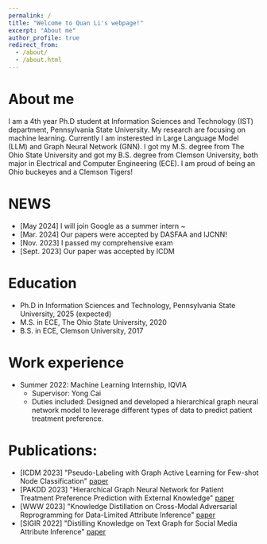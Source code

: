 ```yaml
---
permalink: /
title: "Welcome to Quan Li's webpage!"
excerpt: "About me"
author_profile: true
redirect_from: 
  - /about/
  - /about.html
---
```


About me
======
I am a 4th year Ph.D student at Information Sciences and Technology (IST) department, Pennsylvania State University. My research are focusing on machine learning. Currently I am insterested in Large Language Model (LLM) and Graph Neural Network (GNN). I got my M.S. degree from The Ohio State University and got my B.S. degree from Clemson University, both major in Electrical and Computer Engineering (ECE). I am proud of being an Ohio buckeyes and a Clemson Tigers! 

NEWS
======
* [May 2024] I will join Google as a summer intern ~
* [Mar. 2024] Our papers were accepted by DASFAA and IJCNN!
* [Nov. 2023] I passed my comprehensive exam
* [Sept. 2023] Our paper was accepted by ICDM

Education
======
* Ph.D in Information Sciences and Technology, Pennsylvania State University, 2025 (expected)
* M.S. in ECE, The Ohio State University, 2020
* B.S. in ECE, Clemson University, 2017

Work experience
======
* Summer 2022: Machine Learning Internship, IQVIA
  - Supervisor: Yong Cai
  - Duties included: Designed and developed a hierarchical graph neural network model to leverage different types of data to predict patient treatment preference.
  


Publications:
======
* [ICDM 2023] "Pseudo-Labeling with Graph Active Learning for Few-shot Node Classification" [paper](https://faculty.ist.psu.edu/wu/papers/Pseudo-Labeling-ICDM2023.pdf)
* [PAKDD 2023] "Hierarchical Graph Neural Network for Patient Treatment Preference Prediction with External Knowledge" [paper](https://link.springer.com/chapter/10.1007/978-3-031-33380-4_16)
* [WWW 2023] "Knowledge Distillation on Cross-Modal Adversarial Reprogramming for Data-Limited Attribute Inference" [paper](https://dl.acm.org/doi/abs/10.1145/3543873.3587313)
* [SIGIR 2022] "Distilling Knowledge on Text Graph for Social Media Attribute Inference" [paper](https://dl.acm.org/doi/abs/10.1145/3477495.3531968)




